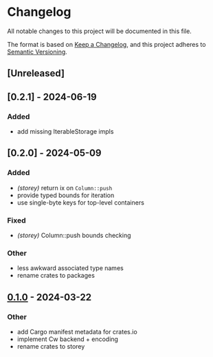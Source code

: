 # Changelog
All notable changes to this project will be documented in this file.

The format is based on [Keep a Changelog](https://keepachangelog.com/en/1.0.0/),
and this project adheres to [Semantic Versioning](https://semver.org/spec/v2.0.0.html).

## [Unreleased]
## [0.2.1] - 2024-06-19


### Added
- add missing IterableStorage impls
## [0.2.0] - 2024-05-09


### Added
- *(storey)* return ix on `Column::push`
- provide typed bounds for iteration
- use single-byte keys for top-level containers

### Fixed
- *(storey)* Column::push bounds checking

### Other
- less awkward associated type names
- rename crates to packages

## [0.1.0](https://github.com/CosmWasm/storey/releases/tag/storey-v0.1.0) - 2024-03-22

### Other
- add Cargo manifest metadata for crates.io
- implement Cw backend + encoding
- rename crates to storey
